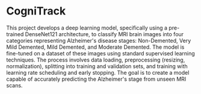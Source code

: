 # CogniTrack
This project develops a deep learning model, specifically using a pre-trained DenseNet121 architecture, to classify MRI brain images into four categories representing Alzheimer's disease stages: Non-Demented, Very Mild Demented, Mild Demented, and Moderate Demented. The model is fine-tuned on a dataset of these images using standard supervised learning techniques. The process involves data loading, preprocessing (resizing, normalization), splitting into training and validation sets, and training with learning rate scheduling and early stopping. The goal is to create a model capable of accurately predicting the Alzheimer's stage from unseen MRI scans.
